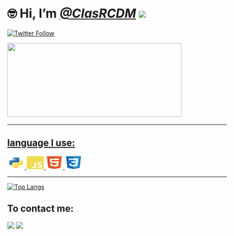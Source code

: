 # 🤓 Hi, I’m [_**@ClasRCDM**_](https://github.com/ClasRCDM) <img src="https://media.giphy.com/media/hvRJCLFzcasrR4ia7z/giphy.gif" width="28px">
[![Twitter Follow](https://img.shields.io/twitter/follow/RaphaelCalixtDM?color=FF0000&logo=twitter&style=for-the-badge)](https://twitter.com/intent/follow?original_referer=https%3A%2F%2Fgithub.com%2FcodeSTACKr&screen_name=RaphaelCalixtDM)
<main>
  <a href="https://github.com/ClasRCDM">
  <img height="170em" width="400em" src="https://github-readme-stats.vercel.app/api?username=ClasRCDM&show_icons=true&theme=highcontrast&include_all_commits=true&count_private=true"/>
</main><hr>
<aside>
  <h2>language I use:</h2>
  <img alt="Clas-Python" height="30" width="40" src="https://raw.githubusercontent.com/devicons/devicon/master/icons/python/python-original.svg">
  <img alt="Clas-Js" height="30" width="40" src="https://raw.githubusercontent.com/devicons/devicon/master/icons/javascript/javascript-plain.svg">
  <img alt="Clas-HTML" height="30" width="40" src="https://raw.githubusercontent.com/devicons/devicon/master/icons/html5/html5-original.svg">
  <img alt="Clas-CSS" height="30" width="40" src="https://raw.githubusercontent.com/devicons/devicon/master/icons/css3/css3-original.svg">
</aside><hr>
  
[![Top Langs](https://github-readme-stats.vercel.app/api/top-langs/?username=ClasRCDM&layout=compact&theme=highcontrast)](https://github.com/ClasRCDM/github-readme-stats)

<footer>
  <h2>To contact me:</h2>
  <a href="https://www.linkedin.com/in/clasrcdm" target="_blank"><img src="https://img.shields.io/badge/-LinkedIn-%230077B5?style=for-the-badge&logo=linkedin&logoColor=white" target="_blank" rel="next"></a> 
  <a href = "mailto:raphaelcalixto2013@gmail.com"><img src="https://img.shields.io/badge/-Gmail-%23333?style=for-the-badge&logo=gmail&logoColor=white" target="_blank" rel="next"></a>
</footer>
